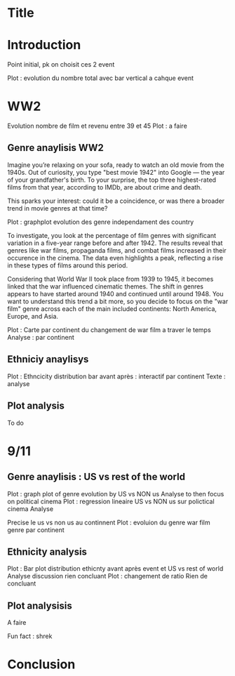 # Title


# Introduction
Point initial, pk on choisit ces 2 event

Plot : evolution du nombre total avec bar vertical a cahque event 

# WW2
Evolution nombre de film et revenu entre 39 et 45 
Plot :  a faire

## Genre anaylisis WW2
Imagine you’re relaxing on your sofa, ready to watch an old movie from the 1940s. Out of curiosity, you type "best movie 1942" into Google — the year of your grandfather's birth. To your surprise, the top three highest-rated films from that year, according to IMDb, are about crime and death.

This sparks your interest: could it be a coincidence, or was there a broader trend in movie genres at that time?

Plot : graphplot evolution des genre independament des country 

To investigate, you look at the percentage of film genres with significant variation in a five-year range before and after 1942. The results reveal that genres like war films, propaganda films, and combat films increased in their occurence in the cinema. The data even highlights a peak, reflecting a rise in these types of films around this period.

Considering that World War II took place from 1939 to 1945, it becomes linked that the war influenced cinematic themes. The shift in genres appears to have started around 1940 and continued until around 1948.
You want to understand this trend a bit more, so you decide to focus on the "war film" genre across each of the main included continents: North America, Europe, and Asia.

Plot  : Carte par continent du changement de war film a traver le temps
Analyse : par continent 

## Ethniciy anaylisys 
Plot :  Ethncicity distribution bar avant après : interactif par continent 
Texte : analyse 

## Plot analysis 
To do 


# 9/11

## Genre anaylisis : US vs rest of the world
Plot  : graph plot of genre evolution by US vs NON us 
Analyse to then focus on political cinema
Plot : regression lineaire US vs NON us sur polictical cinema
Analyse 

Precise le us vs non us au continnent 
Plot :  evoluion du genre war film genre par continent 

## Ethnicity analysis
Plot : Bar plot distribution ethicnty avant après event et  US vs rest of world
Analyse discussion rien concluant 
Plot : changement de ratio 
Rien de concluant 


## Plot analysisis 
A faire

Fun fact : shrek


# Conclusion




